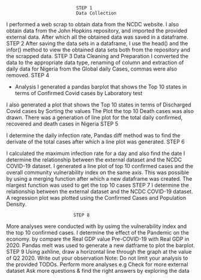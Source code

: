                               STEP 1
                              Data Collection
I  performed a web scrap to obtain data from the NCDC website. I also obtain data from the John Hopkins repository, and imported the provided external data. After which all the obtained data was saved in a dataframe.
                              STEP 2
After saving the data sets in a dataframe, I use the head() and the infor() method to view the obtained data sets both from the repository and the scrapped data.
                             STEP  3 
         Data Cleaning and Preparation
I converted the data to the appropriate data type, renaming of column and extraction of daily data for Nigeria from the Global daily Cases, commas were also removed. 
                              STEP 4
 - Analysis
I generated a pandas barplot   that shows the Top 10 states in terms of Confirmed Covid cases by Laboratory test

I also generated a plot that shows the Top 10 states in terms of Discharged Covid cases by  Sorting the values
The Plot the top 10 Death cases was also drawn.
There was  a generation of line plot for the total daily confirmed, recovered and death cases in Nigeria
                            STEP 5

I determine the daily infection rate, Pandas diff method was to find the derivate of the total cases after which a line plot was generated.
                             STEP 6

I calculated the  maximum infection rate for a day and also find the date
I determine the relationship between the external dataset and the NCDC COVID-19 dataset. I  generated a line plot of top 10 confirmed cases and the overall community vulnerability index on the same axis. This was possible by using a merging function after which a new dataframe was created. The nlargest function was used to get the top 10 cases
                             STEP 7
I determine the relationship between the external dataset and the NCDC COVID-19 dataset. A regression plot was plotted using the  Confirmed Cases and Population Density. 

                             STEP 8

More analyses were conducted with by usimg the vulnerability index and the top 10 confirmed cases.
I determine the effect of the Pandemic on the economy. by compare the Real GDP value Pre-COVID-19 with Real GDP in 2020. Pandas melt was used to generate a new datframe to plot the barplot.
                             STEP 9
Using axhline, draw a horizontal line through the graph at the value of Q2 2020.
Write out your observation
Note: Do not limit your analysis to the provided TODOs. Perform more analyses e.g
Check for more external dataset
Ask more questions & find the right answers by exploring the data
